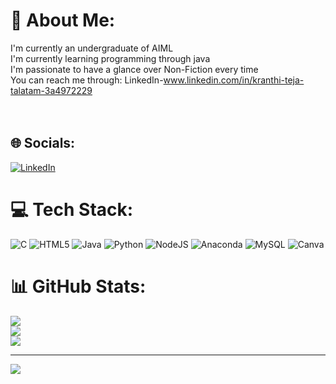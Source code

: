 
# 💫 About Me:
I'm currently an undergraduate of AIML<br>I'm currently learning programming through java<br>I'm passionate to have a glance over Non-Fiction every time<br>You can reach me through: LinkedIn-www.linkedin.com/in/kranthi-teja-talatam-3a4972229<br><br><br>


## 🌐 Socials:
[![LinkedIn](https://img.shields.io/badge/LinkedIn-%230077B5.svg?logo=linkedin&logoColor=white)](https://linkedin.com/in/www.linkedin.com/in/kranthi-teja-talatam-3a4972229) 

# 💻 Tech Stack:
![C](https://img.shields.io/badge/c-%2300599C.svg?style=for-the-badge&logo=c&logoColor=white) ![HTML5](https://img.shields.io/badge/html5-%23E34F26.svg?style=for-the-badge&logo=html5&logoColor=white) ![Java](https://img.shields.io/badge/java-%23ED8B00.svg?style=for-the-badge&logo=java&logoColor=white) ![Python](https://img.shields.io/badge/python-3670A0?style=for-the-badge&logo=python&logoColor=ffdd54) ![NodeJS](https://img.shields.io/badge/node.js-6DA55F?style=for-the-badge&logo=node.js&logoColor=white) ![Anaconda](https://img.shields.io/badge/Anaconda-%2344A833.svg?style=for-the-badge&logo=anaconda&logoColor=white) ![MySQL](https://img.shields.io/badge/mysql-%2300f.svg?style=for-the-badge&logo=mysql&logoColor=white) ![Canva](https://img.shields.io/badge/Canva-%2300C4CC.svg?style=for-the-badge&logo=Canva&logoColor=white)
# 📊 GitHub Stats:
![](https://github-readme-stats.vercel.app/api?username=KranthiTeja59&theme=radical&hide_border=false&include_all_commits=true&count_private=false)<br/>
![](https://github-readme-streak-stats.herokuapp.com/?user=KranthiTeja59&theme=radical&hide_border=false)<br/>
![](https://github-readme-stats.vercel.app/api/top-langs/?username=KranthiTeja59&theme=radical&hide_border=false&include_all_commits=true&count_private=false&layout=compact)

---
[![](https://visitcount.itsvg.in/api?id=KranthiTeja59&icon=1&color=1)](https://visitcount.itsvg.in)

<!-- Proudly created with GPRM ( https://gprm.itsvg.in ) -->
